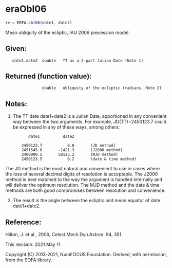 # eraObl06

```js
rv = ERFA.obl06(date1, date2)
```

Mean obliquity of the ecliptic, IAU 2006 precession model.

## Given:
```
   date1,date2  double   TT as a 2-part Julian Date (Note 1)
```

## Returned (function value):
```
                double   obliquity of the ecliptic (radians, Note 2)
```

## Notes:

1) The TT date date1+date2 is a Julian Date, apportioned in any
   convenient way between the two arguments.  For example,
   JD(TT)=2450123.7 could be expressed in any of these ways,
   among others:

```
          date1          date2

       2450123.7           0.0       (JD method)
       2451545.0       -1421.3       (J2000 method)
       2400000.5       50123.2       (MJD method)
       2450123.5           0.2       (date & time method)
```

   The JD method is the most natural and convenient to use in
   cases where the loss of several decimal digits of resolution
   is acceptable.  The J2000 method is best matched to the way
   the argument is handled internally and will deliver the
   optimum resolution.  The MJD method and the date & time methods
   are both good compromises between resolution and convenience.

2) The result is the angle between the ecliptic and mean equator of
   date date1+date2.

## Reference:

   Hilton, J. et al., 2006, Celest.Mech.Dyn.Astron. 94, 351

This revision:  2021 May 11

Copyright (C) 2013-2021, NumFOCUS Foundation.
Derived, with permission, from the SOFA library.
